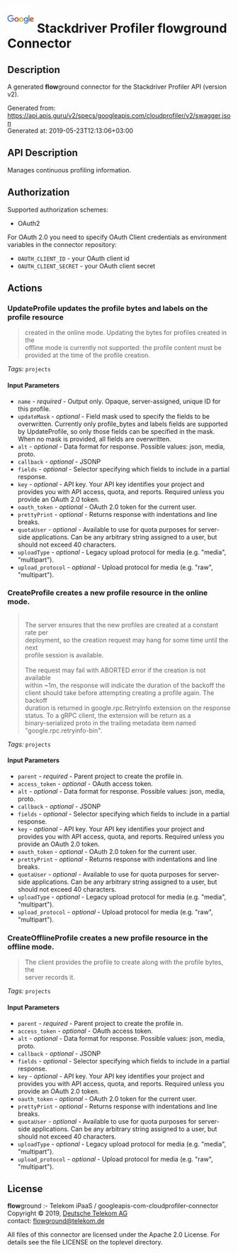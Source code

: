 # ![LOGO](logo.png) Stackdriver Profiler **flow**ground Connector

## Description

A generated **flow**ground connector for the Stackdriver Profiler API (version v2).

Generated from: https://api.apis.guru/v2/specs/googleapis.com/cloudprofiler/v2/swagger.json<br/>
Generated at: 2019-05-23T12:13:06+03:00

## API Description

Manages continuous profiling information.

## Authorization

Supported authorization schemes:
- OAuth2

For OAuth 2.0 you need to specify OAuth Client credentials as environment variables in the connector repository:
* `OAUTH_CLIENT_ID` - your OAuth client id
* `OAUTH_CLIENT_SECRET` - your OAuth client secret

## Actions

### UpdateProfile updates the profile bytes and labels on the profile resource<br/>
> created in the online mode. Updating the bytes for profiles created in the<br/>
> offline mode is currently not supported: the profile content must be<br/>
> provided at the time of the profile creation.

*Tags:* `projects`

#### Input Parameters
* `name` - _required_ - Output only. Opaque, server-assigned, unique ID for this profile.
* `updateMask` - _optional_ - Field mask used to specify the fields to be overwritten. Currently only
profile_bytes and labels fields are supported by UpdateProfile, so only
those fields can be specified in the mask. When no mask is provided, all
fields are overwritten.
* `alt` - _optional_ - Data format for response.
    Possible values: json, media, proto.
* `callback` - _optional_ - JSONP
* `fields` - _optional_ - Selector specifying which fields to include in a partial response.
* `key` - _optional_ - API key. Your API key identifies your project and provides you with API access, quota, and reports. Required unless you provide an OAuth 2.0 token.
* `oauth_token` - _optional_ - OAuth 2.0 token for the current user.
* `prettyPrint` - _optional_ - Returns response with indentations and line breaks.
* `quotaUser` - _optional_ - Available to use for quota purposes for server-side applications. Can be any arbitrary string assigned to a user, but should not exceed 40 characters.
* `uploadType` - _optional_ - Legacy upload protocol for media (e.g. "media", "multipart").
* `upload_protocol` - _optional_ - Upload protocol for media (e.g. "raw", "multipart").

### CreateProfile creates a new profile resource in the online mode.<br/>
> <br/>
> The server ensures that the new profiles are created at a constant rate per<br/>
> deployment, so the creation request may hang for some time until the next<br/>
> profile session is available.<br/>
> <br/>
> The request may fail with ABORTED error if the creation is not available<br/>
> within ~1m, the response will indicate the duration of the backoff the<br/>
> client should take before attempting creating a profile again. The backoff<br/>
> duration is returned in google.rpc.RetryInfo extension on the response<br/>
> status. To a gRPC client, the extension will be return as a<br/>
> binary-serialized proto in the trailing metadata item named<br/>
> "google.rpc.retryinfo-bin".

*Tags:* `projects`

#### Input Parameters
* `parent` - _required_ - Parent project to create the profile in.
* `access_token` - _optional_ - OAuth access token.
* `alt` - _optional_ - Data format for response.
    Possible values: json, media, proto.
* `callback` - _optional_ - JSONP
* `fields` - _optional_ - Selector specifying which fields to include in a partial response.
* `key` - _optional_ - API key. Your API key identifies your project and provides you with API access, quota, and reports. Required unless you provide an OAuth 2.0 token.
* `oauth_token` - _optional_ - OAuth 2.0 token for the current user.
* `prettyPrint` - _optional_ - Returns response with indentations and line breaks.
* `quotaUser` - _optional_ - Available to use for quota purposes for server-side applications. Can be any arbitrary string assigned to a user, but should not exceed 40 characters.
* `uploadType` - _optional_ - Legacy upload protocol for media (e.g. "media", "multipart").
* `upload_protocol` - _optional_ - Upload protocol for media (e.g. "raw", "multipart").

### CreateOfflineProfile creates a new profile resource in the offline mode.<br/>
> The client provides the profile to create along with the profile bytes, the<br/>
> server records it.

*Tags:* `projects`

#### Input Parameters
* `parent` - _required_ - Parent project to create the profile in.
* `access_token` - _optional_ - OAuth access token.
* `alt` - _optional_ - Data format for response.
    Possible values: json, media, proto.
* `callback` - _optional_ - JSONP
* `fields` - _optional_ - Selector specifying which fields to include in a partial response.
* `key` - _optional_ - API key. Your API key identifies your project and provides you with API access, quota, and reports. Required unless you provide an OAuth 2.0 token.
* `oauth_token` - _optional_ - OAuth 2.0 token for the current user.
* `prettyPrint` - _optional_ - Returns response with indentations and line breaks.
* `quotaUser` - _optional_ - Available to use for quota purposes for server-side applications. Can be any arbitrary string assigned to a user, but should not exceed 40 characters.
* `uploadType` - _optional_ - Legacy upload protocol for media (e.g. "media", "multipart").
* `upload_protocol` - _optional_ - Upload protocol for media (e.g. "raw", "multipart").

## License

**flow**ground :- Telekom iPaaS / googleapis-com-cloudprofiler-connector<br/>
Copyright © 2019, [Deutsche Telekom AG](https://www.telekom.de)<br/>
contact: flowground@telekom.de

All files of this connector are licensed under the Apache 2.0 License. For details
see the file LICENSE on the toplevel directory.
